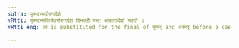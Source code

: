 ```yaml
---
sutra: युष्मदस्मदोरनादेशे
vRtti: युष्मदस्मदित्येतयोरनादेश विभक्तौ परत आकारादेशो भवति ॥
vRtti_eng: आ is substituted for the final of युष्मद् and अस्मद् before a case-ending, beginning with a consonant, when it is not a substitute.

---
```

